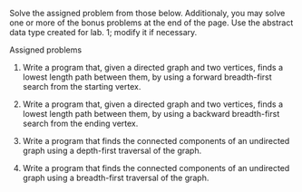 Solve the assigned problem from those below. Additionaly, you may solve one or more of the bonus problems at the end of the page. Use the abstract data type created for lab. 1; modify it if necessary.

Assigned problems

1. Write a program that, given a directed graph and two vertices, finds a lowest length path between them, by using a forward breadth-first search from the starting vertex.

2. Write a program that, given a directed graph and two vertices, finds a lowest length path between them, by using a backward breadth-first search from the ending vertex.

3. Write a program that finds the connected components of an undirected graph using a depth-first traversal of the graph.

4. Write a program that finds the connected components of an undirected graph using a breadth-first traversal of the graph.

